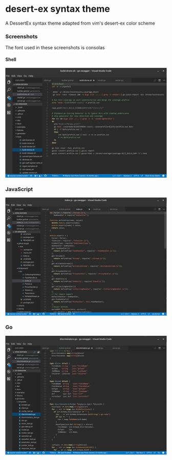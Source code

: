 # desert-ex syntax theme

A DessertEx syntax theme adapted from vim's desert-ex color scheme

### Screenshots

The font used in these screenshots is consolas

#### Shell

![Shell script syntax](https://raw.githubusercontent.com/casualjim/vscode-theme-desertex/master/screenshots/shell.png)

### JavaScript

![JavaScript syntax](https://raw.githubusercontent.com/casualjim/vscode-theme-desertex/master/screenshots/javascript.png)

### Go

![Golang syntax](https://raw.githubusercontent.com/casualjim/vscode-theme-desertex/master/screenshots/golang.png)
